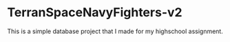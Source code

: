 # TerranSpaceNavyFighters-v2
This is a simple database project that I made for my highschool assignment.
